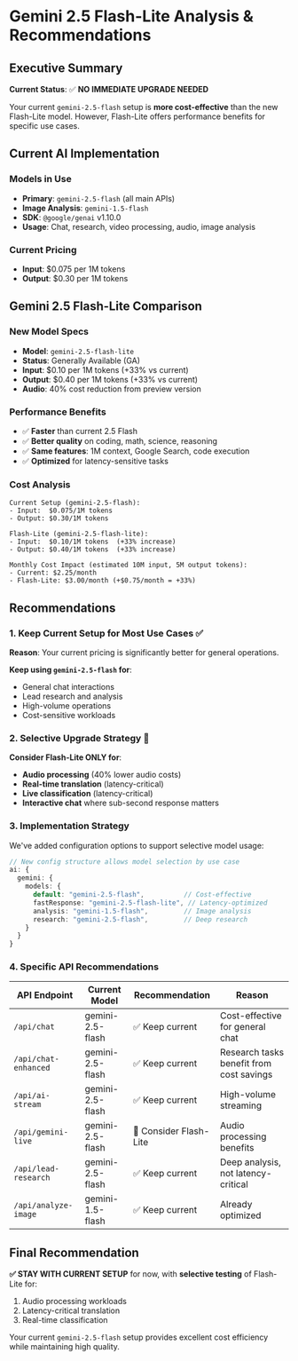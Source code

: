 # Gemini 2.5 Flash-Lite Analysis & Recommendations

## Executive Summary

**Current Status**: ✅ **NO IMMEDIATE UPGRADE NEEDED**

Your current `gemini-2.5-flash` setup is **more cost-effective** than the new Flash-Lite model. However, Flash-Lite offers performance benefits for specific use cases.

## Current AI Implementation

### Models in Use
- **Primary**: `gemini-2.5-flash` (all main APIs)
- **Image Analysis**: `gemini-1.5-flash` 
- **SDK**: `@google/genai` v1.10.0
- **Usage**: Chat, research, video processing, audio, image analysis

### Current Pricing
- **Input**: $0.075 per 1M tokens
- **Output**: $0.30 per 1M tokens

## Gemini 2.5 Flash-Lite Comparison

### New Model Specs
- **Model**: `gemini-2.5-flash-lite`
- **Status**: Generally Available (GA)
- **Input**: $0.10 per 1M tokens (+33% vs current)
- **Output**: $0.40 per 1M tokens (+33% vs current)
- **Audio**: 40% cost reduction from preview version

### Performance Benefits
- ✅ **Faster** than current 2.5 Flash
- ✅ **Better quality** on coding, math, science, reasoning
- ✅ **Same features**: 1M context, Google Search, code execution
- ✅ **Optimized** for latency-sensitive tasks

### Cost Analysis
```
Current Setup (gemini-2.5-flash):
- Input:  $0.075/1M tokens
- Output: $0.30/1M tokens

Flash-Lite (gemini-2.5-flash-lite):
- Input:  $0.10/1M tokens  (+33% increase)
- Output: $0.40/1M tokens  (+33% increase)

Monthly Cost Impact (estimated 10M input, 5M output tokens):
- Current: $2.25/month
- Flash-Lite: $3.00/month (+$0.75/month = +33%)
```

## Recommendations

### 1. **Keep Current Setup for Most Use Cases** ✅

**Reason**: Your current pricing is significantly better for general operations.

**Keep using `gemini-2.5-flash` for**:
- General chat interactions
- Lead research and analysis
- High-volume operations
- Cost-sensitive workloads

### 2. **Selective Upgrade Strategy** 🎯

**Consider Flash-Lite ONLY for**:
- **Audio processing** (40% lower audio costs)
- **Real-time translation** (latency-critical)
- **Live classification** (latency-critical)
- **Interactive chat** where sub-second response matters

### 3. **Implementation Strategy**

We've added configuration options to support selective model usage:

```typescript
// New config structure allows model selection by use case
ai: {
  gemini: {
    models: {
      default: "gemini-2.5-flash",          // Cost-effective
      fastResponse: "gemini-2.5-flash-lite", // Latency-optimized
      analysis: "gemini-1.5-flash",         // Image analysis
      research: "gemini-2.5-flash",         // Deep research
    }
  }
}
```

### 4. **Specific API Recommendations**

| API Endpoint | Current Model | Recommendation | Reason |
|--------------|---------------|----------------|---------|
| `/api/chat` | gemini-2.5-flash | ✅ Keep current | Cost-effective for general chat |
| `/api/chat-enhanced` | gemini-2.5-flash | ✅ Keep current | Research tasks benefit from cost savings |
| `/api/ai-stream` | gemini-2.5-flash | ✅ Keep current | High-volume streaming |
| `/api/gemini-live` | gemini-2.5-flash | 🔄 Consider Flash-Lite | Audio processing benefits |
| `/api/lead-research` | gemini-2.5-flash | ✅ Keep current | Deep analysis, not latency-critical |
| `/api/analyze-image` | gemini-1.5-flash | ✅ Keep current | Already optimized |

## Final Recommendation

**✅ STAY WITH CURRENT SETUP** for now, with **selective testing** of Flash-Lite for:
1. Audio processing workloads
2. Latency-critical translation
3. Real-time classification

Your current `gemini-2.5-flash` setup provides excellent cost efficiency while maintaining high quality.
